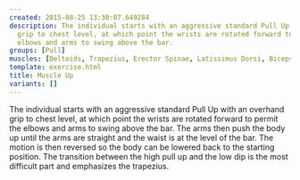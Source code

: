 ```yaml
---
created: 2015-08-25 13:30:07.649284
description: The individual starts with an aggressive standard Pull Up with an overhand
  grip to chest level, at which point the wrists are rotated forward to permit the
  elbows and arms to swing above the bar.
groups: [Pull]
muscles: [Deltoids, Trapezius, Erector Spinae, Latissimus Dorsi, Biceps, Brachialis]
template: exercise.html
title: Muscle Up
variants: []
---
```

The individual starts with an aggressive standard Pull Up with an overhand grip to chest level, at which point the wrists are rotated forward to permit the elbows and arms to swing above the bar. The arms then push the body up until the arms are straight and the waist is at the level of the bar. The motion is then reversed so the body can be lowered back to the starting position. The transition between the high pull up and the low dip is the most difficult part and emphasizes the trapezius.